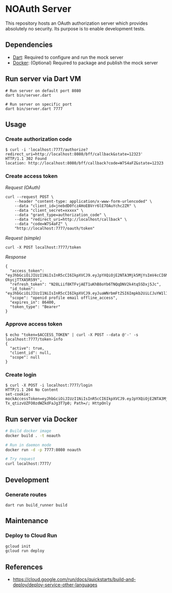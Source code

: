 # NOAuth Server

This repository hosts an OAuth authorization server which provides absolutely no security.
Its purpose is to enable development tests.

## Dependencies

- [Dart](https://www.dart.dev): Required to configure and run the mock server
- [Docker](https://www.docker.com): (Optional) Required to package and publish the mock server

## Run server via Dart VM

```
# Run server on default port 8080
dart bin/server.dart

# Run server on specific port
dart bin/server.dart 7777
```

## Usage

### Create authorization code

```
$ curl -i 'localhost:7777/authorize?redirect_uri=http://localhost:8080/bff/callback&state=12323'
HTTP/1.1 302 Found
location: http://localhost:8080/bff/callback?code=W7S4aFZ&state=12323
```

### Create access token

*Request (OAuth)*

```
curl --request POST \
	--header "content-type: application/x-www-form-urlencoded" \
	--data "client_id=jnebdD0fczAHoEBVrr6lE7OAuYchc2ZR" \
	--data "client_secret=xxxxx" \
	--data "grant_type=authorization_code" \
	--data "redirect_uri=http://localhost/callback" \
	--data "code=W7S4aFZ" \
	"http://localhost:7777/oauth/token"
```

*Request (simple)*

```
curl -X POST localhost:7777/token
```

*Response*

```
{
  "access_token": "eyJhbGciOiJIUzI1NiIsInR5cCI6IkpXVCJ9.eyJpYXQiOjE2NTA3Mjk5MjYsImV4cCI6MTY1MDgxNjMyNiwiaXNzIjoiaHR0cHM6Ly9ub2F1dGgtZ2Eyc3BlYm94YS1ldy5hLnJ1bi5hcHAvIn0.HGQfzXCi278UImFOjZn_vdxAflti-OkycjTTXA5RS9Y",
  "refresh_token": "N28Liif8KTFvjAET1uKhB8oYb6TNQqDNV2k4tq5SDxj5Jc",
  "id_token": "eyJhbGciOiJIUzI1NiIsInR5cCI6IkpXVCJ9.eyJuaWNrbmFtZSI6Impkb2UiLCJuYW1lIjoiSm9obiBEb2UiLCJlbWFpbCI6Impkb2VAbm9hdXRoLWdhMnNwZWJveGEtZXcuYS5ydW4uYXBwIiwic3ViIjoiYXV0aDB8NjFjMzA2MDYyMDY4MGQwMDY5NmUwOWEyIiwiYXVkIjoiam5lYmREMGZjekFIb0VCVnJyNmxFN09BdVljaGMyWlIiLCJpYXQiOjE2NTA3Mjk5MjYsImV4cCI6MTY1MDgxNjMyNiwiaXNzIjoiaHR0cHM6Ly9ub2F1dGgtZ2Eyc3BlYm94YS1ldy5hLnJ1bi5hcHAvIn0.yhjrKoZI1dhh29y1Nz5qork4AsIjY32M37zuU0FFvSE",
  "scope": "openid profile email offline_access",
  "expires_in": 86400,
  "token_type": "Bearer"
}
```

### Approve access token

```
$ echo "token=$ACCESS_TOKEN" | curl -X POST --data @'-' -s localhost:7777/token-info
{
  "active": true,
  "client_id": null,
  "scope": null
}
```

### Create login

```
$ curl -X POST -i localhost:7777/login
HTTP/1.1 204 No Content
set-cookie: mockAccessToken=eyJhbGciOiJIUzI1NiIsInR5cCI6IkpXVCJ9.eyJpYXQiOjE2NTA3MjkzMzAsImV4cCI6MTY1MDgxNTczMCwiaXNzIjoiaHR0cHM6Ly9ub2F1dGgtZ2Eyc3BlYm94YS1ldy5hLnJ1bi5hcHAvIn0.Yph02Sn6BtOOvb-Tx_qtizvUZFO0zdWZkdFaJg3T7p0; Path=/; HttpOnly
```

## Run server via Docker

```bash
# Build docker image
docker build . -t noauth

# Run in daemon mode
docker run -d -p 7777:8080 noauth

# Try request
curl localhost:7777/
```

## Development

### Generate routes

```
dart run build_runner build
```

## Maintenance

### Deploy to Cloud Run

```bash
gcloud init
gcloud run deploy
```

## References

- https://cloud.google.com/run/docs/quickstarts/build-and-deploy/deploy-service-other-languages
